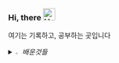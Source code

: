 ### Hi, there <img src="https://raw.githubusercontent.com/Tarikul-Islam-Anik/Animated-Fluent-Emojis/master/Emojis/Hand%20gestures/Hand%20with%20Fingers%20Splayed%20Light%20Skin%20Tone.png" alt="Hand with Fingers Splayed Light Skin Tone" width="25" height="25" />
여기는 기록하고, 공부하는 곳입니다
<!--GITHUB_ACTIVITY:{"rows": 5}-->




<i>
<details>
<summary>
  <img src="https://raw.githubusercontent.com/Tarikul-Islam-Anik/Animated-Fluent-Emojis/master/Emojis/Hand%20gestures/Eyes.png" alt="Eyes" width="2%" /> 배운것들
</summary>
   <br>

web
![java](https://img.shields.io/badge/Java-ED8B00?style=for-the-badge&logo=openjdk&logoColor=white) ![spring](https://img.shields.io/badge/Spring-6DB33F?style=for-the-badge&logo=spring&logoColor=white) 

mobile 
![swift](https://img.shields.io/badge/Swift-FA7343?style=for-the-badge&logo=swift&logoColor=white) 

other
![python](https://img.shields.io/badge/Python-14354C?style=for-the-badge&logo=python&logoColor=white) ![php](https://img.shields.io/badge/PHP-777BB4?style=for-the-badge&logo=php&logoColor=white) ![firebase](https://img.shields.io/badge/Firebase-039BE5?style=for-the-badge&logo=Firebase&logoColor=white) ![oracle](https://img.shields.io/badge/Oracle-F80000?style=for-the-badge&logo=oracle&logoColor=black) ![mysql](https://img.shields.io/badge/MySQL-005C84?style=for-the-badge&logo=mysql&logoColor=white)


</details>

</i>
